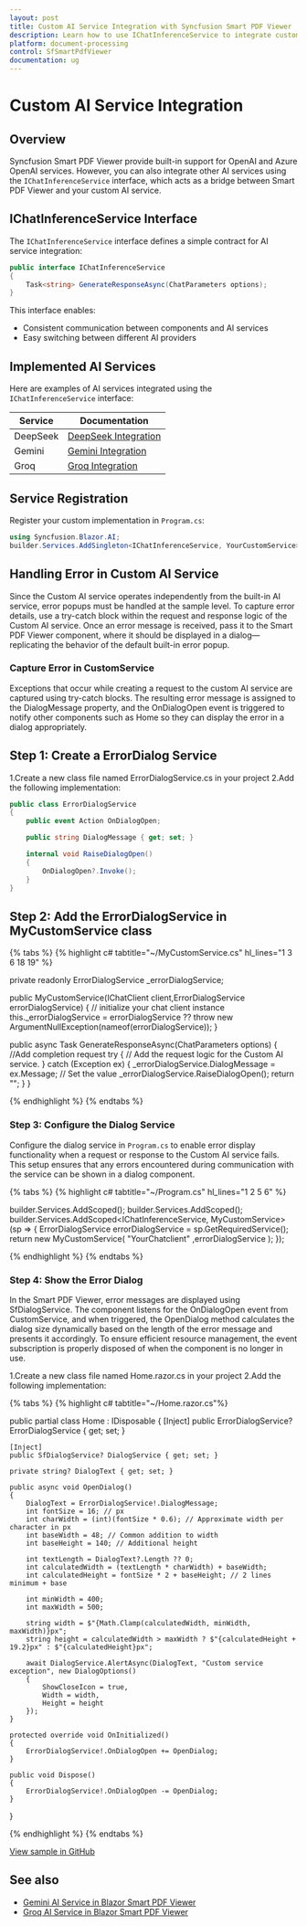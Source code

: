 ```yaml
---
layout: post
title: Custom AI Service Integration with Syncfusion Smart PDF Viewer
description: Learn how to use IChatInferenceService to integrate custom AI services with Syncfusion Smart PDF Viewer
platform: document-processing
control: SfSmartPdfViewer
documentation: ug
---
```


# Custom AI Service Integration

## Overview

Syncfusion Smart PDF Viewer provide built-in support for OpenAI and Azure OpenAI services. However, you can also integrate other AI services using the `IChatInferenceService` interface, which acts as a bridge between Smart PDF Viewer and your custom AI service.


## IChatInferenceService Interface

The `IChatInferenceService` interface defines a simple contract for AI service integration:

```csharp
public interface IChatInferenceService
{
    Task<string> GenerateResponseAsync(ChatParameters options);
}
```

This interface enables:
- Consistent communication between components and AI services
- Easy switching between different AI providers


## Implemented AI Services

Here are examples of AI services integrated using the `IChatInferenceService` interface:

| Service | Documentation |
|---------|---------------|
| DeepSeek | [DeepSeek Integration](deepseek-service) |
| Gemini | [Gemini Integration](gemini-service) |
| Groq | [Groq Integration](groq-service) |


## Service Registration

Register your custom implementation in `Program.cs`:

```csharp
using Syncfusion.Blazor.AI;
builder.Services.AddSingleton<IChatInferenceService, YourCustomService>();
```

## Handling Error in Custom AI Service

Since the Custom AI service operates independently from the built-in AI service, error popups must be handled at the sample level. To capture error details, use a try-catch block within the request and response logic of the Custom AI service. Once an error message is received, pass it to the Smart PDF Viewer component, where it should be displayed in a dialog—replicating the behavior of the default built-in error popup.

### Capture Error in CustomService

Exceptions that occur while creating a request to the custom AI service are captured using try-catch blocks. The resulting error message is assigned to the DialogMessage property, and the OnDialogOpen event is triggered to notify other components such as Home so they can display the error in a dialog appropriately.

## Step 1: Create a ErrorDialog Service

1.Create a new class file named ErrorDialogService.cs in your project
2.Add the following implementation:

```cs
public class ErrorDialogService 
{
    public event Action OnDialogOpen;

    public string DialogMessage { get; set; }

    internal void RaiseDialogOpen()
    {
        OnDialogOpen?.Invoke();
    }
}
```
## Step 2: Add the ErrorDialogService in MyCustomService class

{% tabs %}
{% highlight c# tabtitle="~/MyCustomService.cs" hl_lines="1 3 6 18 19" %}

 private readonly ErrorDialogService _errorDialogService;

 public MyCustomService(IChatClient client,ErrorDialogService errorDialogService)
 {
    // initialize your chat client instance
    this._errorDialogService = errorDialogService ?? throw new ArgumentNullException(nameof(errorDialogService));
 }

 public async Task<string> GenerateResponseAsync(ChatParameters options)
    {
        //Add completion request
        try
        {
            // Add the request logic for the Custom AI service.
        }
        catch (Exception ex)
        {
            _errorDialogService.DialogMessage = ex.Message; // Set the value
            _errorDialogService.RaiseDialogOpen();
            return "";
        }
    }

{% endhighlight %}
{% endtabs %}


### Step 3: Configure the Dialog Service

Configure the dialog service in `Program.cs` to enable error display functionality when a request or response to the Custom AI service fails. This setup ensures that any errors encountered during communication with the service can be shown in a dialog component.

{% tabs %}
{% highlight c# tabtitle="~/Program.cs" hl_lines="1 2 5 6" %}

builder.Services.AddScoped<ErrorDialogService>();
builder.Services.AddScoped<SfDialogService>();
builder.Services.AddScoped<IChatInferenceService, MyCustomService>(sp =>
{
    ErrorDialogService errorDialogService = sp.GetRequiredService<ErrorDialogService>();
    return new MyCustomService( "YourChatclient" ,errorDialogService );
});

{% endhighlight %}
{% endtabs %}

### Step 4: Show the Error Dialog

In the Smart PDF Viewer, error messages are displayed using SfDialogService. The component listens for the OnDialogOpen event from CustomService, and when triggered, the OpenDialog method calculates the dialog size dynamically based on the length of the error message and presents it accordingly. To ensure efficient resource management, the event subscription is properly disposed of when the component is no longer in use.

1.Create a new class file named Home.razor.cs in your project
2.Add the following implementation:

{% tabs %}
{% highlight c# tabtitle="~/Home.razor.cs"%}

public partial class Home : IDisposable
{
    [Inject]
    public ErrorDialogService? ErrorDialogService { get; set; }

    [Inject]
    public SfDialogService? DialogService { get; set; }

    private string? DialogText { get; set; }

    public async void OpenDialog()
    {
        DialogText = ErrorDialogService!.DialogMessage;
        int fontSize = 16; // px
        int charWidth = (int)(fontSize * 0.6); // Approximate width per character in px
        int baseWidth = 48; // Common addition to width
        int baseHeight = 140; // Additional height

        int textLength = DialogText?.Length ?? 0;
        int calculatedWidth = (textLength * charWidth) + baseWidth;
        int calculatedHeight = fontSize * 2 + baseHeight; // 2 lines minimum + base

        int minWidth = 400;
        int maxWidth = 500;

        string width = $"{Math.Clamp(calculatedWidth, minWidth, maxWidth)}px";
        string height = calculatedWidth > maxWidth ? $"{calculatedHeight + 19.2}px" : $"{calculatedHeight}px";

        await DialogService.AlertAsync(DialogText, "Custom service exception", new DialogOptions()
        {
            ShowCloseIcon = true,
            Width = width,
            Height = height
        });
    }

    protected override void OnInitialized()
    {
        ErrorDialogService!.OnDialogOpen += OpenDialog;
    }

    public void Dispose()
    {
        ErrorDialogService!.OnDialogOpen -= OpenDialog;
    }
}

{% endhighlight %}
{% endtabs %}

[View sample in GitHub](https://github.com/SyncfusionExamples/blazor-smart-pdf-viewer-examples/tree/master/Custom%20Services/GeminiService)

## See also

* [Gemini AI Service in Blazor Smart PDF Viewer](./gemini-service)
* [Groq AI Service in Blazor Smart PDF Viewer](./groq-service)